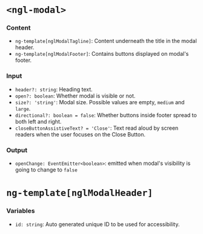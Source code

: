 # `<ngl-modal>`

### Content

  * `ng-template[nglModalTagline]`: Content underneath the title in the modal header.
  * `ng-template[nglModalFooter]`: Contains buttons displayed on modal's footer.

### Input

  * `header?: string`: Heading text.
  * `open?: boolean`: Whether modal is visible or not.
  * `size?: 'string'`: Modal size. Possible values are empty, `medium` and `large`.
  * `directional?: boolean = false`: Whether buttons inside footer spread to both left and right.
  * `closeButtonAssistiveText? = 'Close'`: Text read aloud by screen readers when the user focuses on the Close Button.

### Output

  * `openChange: EventEmitter<boolean>`: emitted when modal's visibility is going to change to `false`

# `ng-template[nglModalHeader]`

### Variables

  * `id: string`: Auto generated unique ID to be used for accessibility.
